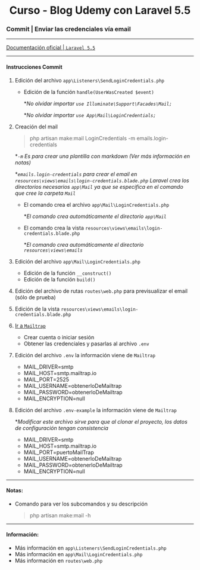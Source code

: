 
<!-- title -->
<h1 align="center">Curso - Blog Udemy con Laravel 5.5</h1>
<!-- end title -->

<!-- commit name -->
### Commit | __Enviar las credenciales vía email__
<!-- end commit name -->

- - - - - - - - - - - - - - - - - - - - - - - - - - - - - -

<!-- official documentation -->
[Documentación oficial | `Laravel 5.5` ](https://laravel.com/docs/5.5/)
<!-- end official documentation -->

- - - - - - - - - - - - - - - - - - - - - - - - - - - - - -

<!-- commit instructions -->
#### Instrucciones Commit
1. Edición del archivo `app\Listeners\SendLoginCredentials.php`
   - Edición de la función `handle(UserWasCreated $event)`
     
     **No olvidar importar `use Illuminate\Support\Facades\Mail;`*

     **No olvidar importar `use App\Mail\LoginCredentials;`*
2. Creación del mail
   > php artisan make:mail LoginCredentials -m emails.login-credentials
     
     **`-m` Es para crear una plantilla con markdown (Ver más información en notas)*

     **`emails.login-credentials` para crear el email en `resources\views\emails\login-credentials.blade.php` Laravel crea los directorios necesarios `app\Mail` ya que se especifica en el comando que cree la carpeta `Mail`*
     - El comando crea el archivo `app\Mail\LoginCredentials.php`
       
       **El comando crea automáticamente el directorio `app\Mail`*
     - El comando crea la vista `resources\views\emails\login-credentials.blade.php`

       **El comando crea automáticamente el directorio `resources\views\emails`*
3. Edición del archivo `app\Mail\LoginCredentials.php`
   - Edición de la función `__construct()`
   - Edición de la función `build()`
4. Edición del archivo de rutas `routes\web.php` para previsualizar el email (sólo de prueba)
5. Edición de la vista `resources\views\emails\login-credentials.blade.php`
6. [Ir a `Mailtrap`](https://mailtrap.io/)
   - Crear cuenta o iniciar sesión
   - Obtener las credenciales y pasarlas al archivo `.env`
7. Edición del archivo `.env` la información viene de `Mailtrap`
   - MAIL_DRIVER=smtp
   - MAIL_HOST=smtp.mailtrap.io
   - MAIL_PORT=2525
   - MAIL_USERNAME=obtenerloDeMailtrap
   - MAIL_PASSWORD=obtenerloDeMailtrap
   - MAIL_ENCRYPTION=null
8. Edición del archivo `.env-example` la información viene de `Mailtrap`
   
   **Modificar este archivo sirve para que al clonar el proyecto, los datos de configuración tengan consistencia*
   - MAIL_DRIVER=smtp
   - MAIL_HOST=smtp.mailtrap.io
   - MAIL_PORT=puertoMailTrap
   - MAIL_USERNAME=obtenerloDeMailtrap
   - MAIL_PASSWORD=obtenerloDeMailtrap
   - MAIL_ENCRYPTION=null
<!-- end commit instructions -->

- - - - - - - - - - - - - - - - - - - - - - - - - - - - - -

<!-- notes -->
#### Notas:
- Comando para ver los subcomandos y su descripción
  > php artisan make:mail -h
<!-- end notes -->

- - - - - - - - - - - - - - - - - - - - - - - - - - - - - -

<!-- information -->
#### Información:
- Más información en `app\Listeners\SendLoginCredentials.php`
- Más información en `app\Mail\LoginCredentials.php`
- Más información en `routes\web.php`
<!-- end information -->